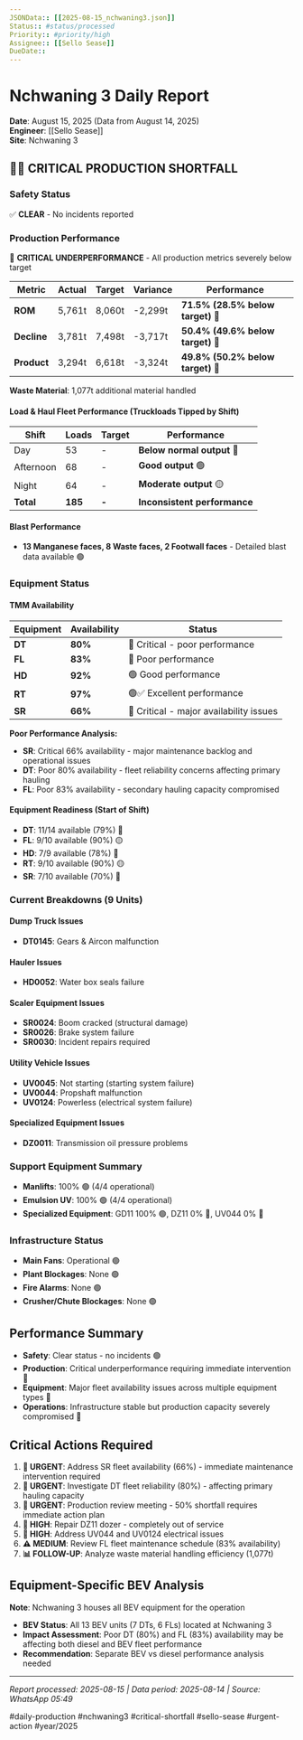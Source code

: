 ```yaml
---
JSONData:: [[2025-08-15_nchwaning3.json]]
Status:: #status/processed
Priority:: #priority/high
Assignee:: [[Sello Sease]]
DueDate::
---
```


# Nchwaning 3 Daily Report
**Date**: August 15, 2025 (Data from August 14, 2025)  
**Engineer**: [[Sello Sease]]  
**Site**: Nchwaning 3  

## 🔴🚨 CRITICAL PRODUCTION SHORTFALL

### Safety Status
✅ **CLEAR** - No incidents reported

### Production Performance
🔴 **CRITICAL UNDERPERFORMANCE** - All production metrics severely below target

| Metric | Actual | Target | Variance | Performance |
|--------|--------|--------|----------|-------------|
| **ROM** | 5,761t | 8,060t | -2,299t | **71.5% (28.5% below target)** 🔴 |
| **Decline** | 3,781t | 7,498t | -3,717t | **50.4% (49.6% below target)** 🔴 |
| **Product** | 3,294t | 6,618t | -3,324t | **49.8% (50.2% below target)** 🔴 |

**Waste Material**: 1,077t additional material handled

#### Load & Haul Fleet Performance (Truckloads Tipped by Shift)
| Shift | Loads | Target | Performance |
|-------|-------|--------|-------------|
| Day | 53 | - | **Below normal output** 🔴 |
| Afternoon | 68 | - | **Good output** 🟢 |
| Night | 64 | - | **Moderate output** 🟡 |
| **Total** | **185** | **-** | **Inconsistent performance** |

#### Blast Performance
- **13 Manganese faces, 8 Waste faces, 2 Footwall faces** - Detailed blast data available 🟢

### Equipment Status

#### TMM Availability
| Equipment | Availability | Status |
|-----------|-------------|---------|
| **DT** | **80%** | 🔴 Critical - poor performance |
| **FL** | **83%** | 🔴 Poor performance |
| **HD** | **92%** | 🟢 Good performance |
| **RT** | **97%** | 🟢✅ Excellent performance |
| **SR** | **66%** | 🔴 Critical - major availability issues |

**Poor Performance Analysis:**
- **SR**: Critical 66% availability - major maintenance backlog and operational issues
- **DT**: Poor 80% availability - fleet reliability concerns affecting primary hauling
- **FL**: Poor 83% availability - secondary hauling capacity compromised

#### Equipment Readiness (Start of Shift)
- **DT**: 11/14 available (79%) 🔴 
- **FL**: 9/10 available (90%) 🟡
- **HD**: 7/9 available (78%) 🔴
- **RT**: 9/10 available (90%) 🟡
- **SR**: 7/10 available (70%) 🔴

### Current Breakdowns (9 Units)

#### Dump Truck Issues
- **DT0145**: Gears & Aircon malfunction

#### Hauler Issues  
- **HD0052**: Water box seals failure

#### Scaler Equipment Issues
- **SR0024**: Boom cracked (structural damage)
- **SR0026**: Brake system failure
- **SR0030**: Incident repairs required

#### Utility Vehicle Issues
- **UV0045**: Not starting (starting system failure)
- **UV0044**: Propshaft malfunction
- **UV0124**: Powerless (electrical system failure)

#### Specialized Equipment Issues
- **DZ0011**: Transmission oil pressure problems

### Support Equipment Summary
- **Manlifts**: 100% 🟢 (4/4 operational)
- **Emulsion UV**: 100% 🟢 (4/4 operational)
- **Specialized Equipment**: GD11 100% 🟢, DZ11 0% 🔴, UV044 0% 🔴

### Infrastructure Status
- **Main Fans**: Operational 🟢
- **Plant Blockages**: None 🟢
- **Fire Alarms**: None 🟢
- **Crusher/Chute Blockages**: None 🟢

## Performance Summary
- **Safety**: Clear status - no incidents 🟢
- **Production**: Critical underperformance requiring immediate intervention 🔴
- **Equipment**: Major fleet availability issues across multiple equipment types 🔴
- **Operations**: Infrastructure stable but production capacity severely compromised 🔴

## Critical Actions Required

1. **🔴 URGENT**: Address SR fleet availability (66%) - immediate maintenance intervention required
2. **🔴 URGENT**: Investigate DT fleet reliability (80%) - affecting primary hauling capacity  
3. **🔴 URGENT**: Production review meeting - 50% shortfall requires immediate action plan
4. **🔴 HIGH**: Repair DZ11 dozer - completely out of service
5. **🔴 HIGH**: Address UV044 and UV0124 electrical issues
6. **⚠️ MEDIUM**: Review FL fleet maintenance schedule (83% availability)
7. **📊 FOLLOW-UP**: Analyze waste material handling efficiency (1,077t)

## Equipment-Specific BEV Analysis
**Note**: Nchwaning 3 houses all BEV equipment for the operation
- **BEV Status**: All 13 BEV units (7 DTs, 6 FLs) located at Nchwaning 3
- **Impact Assessment**: Poor DT (80%) and FL (83%) availability may be affecting both diesel and BEV fleet performance
- **Recommendation**: Separate BEV vs diesel performance analysis needed

---
*Report processed: 2025-08-15 | Data period: 2025-08-14 | Source: WhatsApp 05:49*

#daily-production #nchwaning3 #critical-shortfall #sello-sease #urgent-action #year/2025